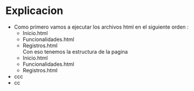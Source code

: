 # Explicacion 
* Como primero vamos a ejecutar los archivos html en el siguiente orden :
    * Inicio.html
    * Funcionalidades.html
    * Registros.html <br>
  Con eso tenemos la estructura de la pagina 
    * Inicio.html
    * Funcionalidades.html
    * Registros.html <br>
* ccc
* cc
